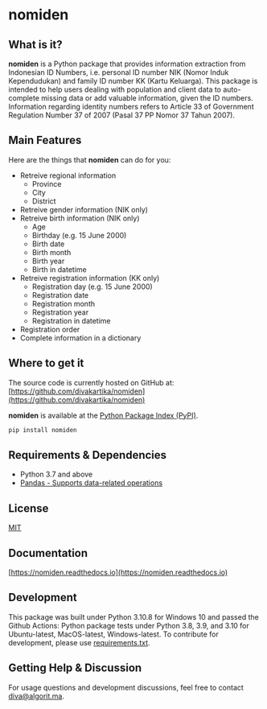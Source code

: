 # nomiden

## What is it?

**nomiden** is a Python package that provides information extraction from Indonesian ID Numbers, i.e. personal ID number NIK (Nomor Induk Kependudukan) and family ID number KK (Kartu Keluarga). This package is intended to help users dealing with population and client data to auto-complete missing data or add valuable information, given the ID numbers. Information regarding identity numbers refers to Article 33 of Government Regulation Number 37 of 2007 (Pasal 37 PP Nomor 37 Tahun 2007).

## Main Features
Here are the things that **nomiden** can do for you:

  - Retreive regional information 
    - Province
    - City
    - District
  - Retreive gender information (NIK only)
  - Retreive birth information (NIK only)
    - Age
    - Birthday (e.g. 15 June 2000)
    - Birth date
    - Birth month
    - Birth year
    - Birth in datetime
  - Retreive registration information (KK only)
    - Registration day (e.g. 15 June 2000)
    - Registration date
    - Registration month
    - Registration year
    - Registration in datetime
  - Registration order
  - Complete information in a dictionary

## Where to get it
The source code is currently hosted on GitHub at: [https://github.com/divakartika/nomiden](https://github.com/divakartika/nomiden)

**nomiden** is available at the [Python Package Index (PyPI)](https://pypi.org/project/nomiden/).

```sh
pip install nomiden
```

## Requirements & Dependencies
- Python 3.7 and above
- [Pandas - Supports data-related operations](https://pandas.pydata.org)

## License
[MIT](LICENSE)

## Documentation
[https://nomiden.readthedocs.io](https://nomiden.readthedocs.io)

## Development
This package was built under Python 3.10.8 for Windows 10 and passed the Github Actions: Python package tests under Python 3.8, 3.9, and 3.10 for Ubuntu-latest, MacOS-latest, Windows-latest. To contribute for development, please use [requirements.txt](https://github.com/divakartika/nomiden/blob/main/requirements.txt).

## Getting Help & Discussion

For usage questions and development discussions, feel free to contact diva@algorit.ma.